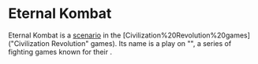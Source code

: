 # Eternal Kombat

Eternal Kombat is a [scenario](scenario) in the [Civilization%20Revolution%20games]("Civilization Revolution" games). Its name is a play on "", a series of fighting games known for their .